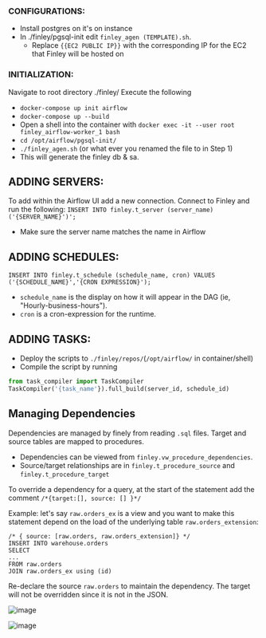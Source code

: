 ### CONFIGURATIONS:
* Install postgres on it's on instance
* In ./finley/pgsql-init edit `finley_agen (TEMPLATE).sh`.
    * Replace `{{EC2 PUBLIC IP}}` with the corresponding IP for the EC2 that Finley will be hosted on

### INITIALIZATION:

Navigate to root directory ./finley/
Execute the following
* `docker-compose up init airflow`
* `docker-compose up --build`
* Open a shell into the container with `docker exec -it --user root finley_airflow-worker_1 bash`
* `cd /opt/airflow/pgsql-init/`
* `./finley_agen.sh` (or what ever you renamed the file to in Step 1)
* This will generate the finley db & sa. 

## ADDING SERVERS:
To add within the Airflow UI add a new connection.
Connect to Finley and run the following:
`INSERT INTO finley.t_server (server_name) ('{SERVER_NAME}')';`
* Make sure the server name matches the name in Airflow

## ADDING SCHEDULES:
`INSERT INTO finley.t_schedule (schedule_name, cron) VALUES ('{SCHEDULE_NAME}','{CRON EXPRESSION}');`
* `schedule_name` is the display on how it will appear in the DAG (ie, "Hourly-business-hours").
* `cron` is a cron-expression for the runtime.

## ADDING TASKS:
* Deploy the scripts to `./finley/repos/`(`/opt/airflow/` in container/shell)
* Compile the script by running 
```python
from task_compiler import TaskCompiler
TaskCompiler('{task_name'}).full_build(server_id, schedule_id)
```

## Managing Dependencies
Dependencies are managed by finely from reading `.sql` files. Target and source tables are mapped to procedures.
* Dependencies can be viewed from `finley.vw_procedure_dependencies`.
* Source/target relationships are in `finley.t_procedure_source` and `finley.t_procedure_target`

To override a dependency for a query, at the start of the statement add the comment `/*{target:[], source: [] }*/`

Example: let's say `raw.orders_ex` is a view and you want to make this statement depend on the load of the underlying table `raw.orders_extension`:
```
/* { source: [raw.orders, raw.orders_extension]} */
INSERT INTO warehouse.orders 
SELECT
...
FROM raw.orders
JOIN raw.orders_ex using (id)
```
Re-declare the source `raw.orders` to maintain the dependency. The target will not be overridden since it is not in the JSON.


![image](https://user-images.githubusercontent.com/33587604/132286729-b1470b8c-c232-4e3d-97f3-0d061a31bb9c.png)

![image](https://user-images.githubusercontent.com/33587604/132286755-dcb50ccb-4822-46fa-bdfd-9678e186e01c.png)



